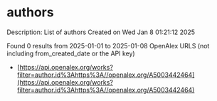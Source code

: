 # authors
Description: List of authors
Created on Wed Jan  8 01:21:12 2025

Found 0 results from 2025-01-01 to 2025-01-08
OpenAlex URLS (not including from_created_date or the API key)
- [https://api.openalex.org/works?filter=author.id%3Ahttps%3A//openalex.org/A5003442464](https://api.openalex.org/works?filter=author.id%3Ahttps%3A//openalex.org/A5003442464)

